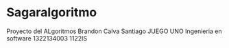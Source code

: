 # Sagaralgoritmo
Proyecto del ALgoritmos
Brandon Calva Santiago
JUEGO UNO
Ingenieria en software
1322134003
1122IS
